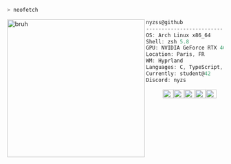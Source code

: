 ```zsh
> neofetch
```

<img align="left" src="https://github.com/nyzss/nyzss/assets/81782738/8c6c6423-83b4-4eb5-81e4-14cc7ac773c9" alt="bruh" width="320" />
<!-- ![cropped_wall](https://github.com/nyzss/nyzss/assets/81782738/8c6c6423-83b4-4eb5-81e4-14cc7ac773c9) -->

```csharp
nyzss@github
-------------------------
OS: Arch Linux x86_64
Shell: zsh 5.8
GPU: NVIDIA GeForce RTX 4060
Location: Paris, FR
WM: Hyprland
Languages: C, TypeScript, Rust
Currently: student@42
Discord: nyzs
```
<p align="left">
  &nbsp; &nbsp; &nbsp; &nbsp; &nbsp;
  <img alt="#022859" src="https://via.placeholder.com/15/022859/000000?text=+" width="25" height="20" /><img alt="#193140" src="https://via.placeholder.com/15/193140/000000?text=+" width="25" height="20" /><img alt="#3D6373" src="https://via.placeholder.com/15/3D6373/000000?text=+" width="25" height="20" /><img alt="#F2865E" src="https://via.placeholder.com/15/F2865E/000000?text=+" width="25" height="20" /><img alt="#A67C6D" src="https://via.placeholder.com/15/A67C6D/000000?text=+" width="25" height="20" />
</p>
